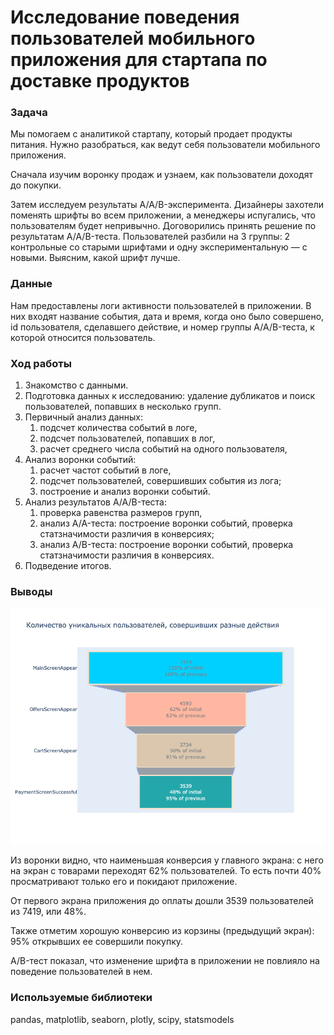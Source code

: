 # Исследование поведения пользователей мобильного приложения для стартапа по доставке продуктов

### Задача

Мы помогаем с аналитикой стартапу, который продает продукты питания. Нужно разобраться, как ведут себя пользователи мобильного приложения.

Сначала изучим воронку продаж и узнаем, как пользователи доходят до покупки.

Затем исследуем результаты A/A/B-эксперимента. Дизайнеры захотели поменять шрифты во всем приложении, а менеджеры испугались, что пользователям будет непривычно. Договорились принять решение по результатам A/A/B-теста. Пользователей разбили на 3 группы: 2 контрольные со старыми шрифтами и одну экспериментальную — с новыми. Выясним, какой шрифт лучше.

### Данные

Нам предоставлены логи активности пользователей в приложении. В них входят название события, дата и время, когда оно было совершено, id пользователя, сделавшего действие, и номер группы A/A/B-теста, к которой относится пользователь.

### Ход работы

1. Знакомство с данными.
2. Подготовка данных к исследованию: удаление дубликатов и поиск пользователей, попавших в несколько групп.
3. Первичный анализ данных:
    1. подсчет количества событий в логе,
    2. подсчет пользователей, попавших в лог,
    3. расчет среднего числа событий на одного пользователя,
4. Анализ воронки событий:
    1. расчет частот событий в логе,
    2. подсчет пользователей, совершивших события из лога;
    3. построение и анализ воронки событий.
5. Анализ результатов A/A/B-теста:
    1. проверка равенства размеров групп,
    2. анализ A/A-теста: построение воронки событий, проверка статзначимости различия в конверсиях;
    3. анализ A/B-теста: построение воронки событий, проверка статзначимости различия в конверсиях.
6. Подведение итогов.

### Выводы

![Воронка событий](https://github.com/alexander-saushev/data_analysis_projects/blob/main/10_mobile_app_usage_and_aab_test/funnel.png)

Из воронки видно, что наименьшая конверсия у главного экрана: с него на экран с товарами переходят 62% пользователей. То есть почти 40% просматривают только его и покидают приложение.

От первого экрана приложения до оплаты дошли 3539 пользователей из 7419, или 48%.

Также отметим хорошую конверсию из корзины (предыдущий экран): 95% открывших ее совершили покупку.

A/B-тест показал, что изменение шрифта в приложении не повлияло на поведение пользователей в нем.

### **Используемые библиотеки**

pandas, matplotlib, seaborn, plotly, scipy, statsmodels